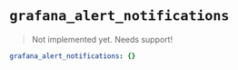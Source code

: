 # `grafana_alert_notifications`

> Not implemented yet.
> Needs support!

```yaml
grafana_alert_notifications: {}
```
